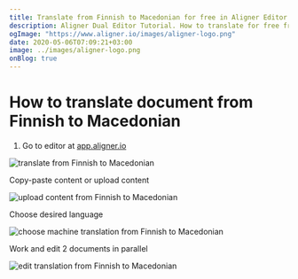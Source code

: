 ```yaml
---
title: Translate from Finnish to Macedonian for free in Aligner Editor
description: Aligner Dual Editor Tutorial. How to translate for free from Finnish to Macedonian. Aligner is multilingual document management platform. 
ogImage: "https://www.aligner.io/images/aligner-logo.png"
date: 2020-05-06T07:09:21+03:00
image: ../images/aligner-logo.png
onBlog: true
---
```


# How to translate document from Finnish to Macedonian

1. Go to editor at [app.aligner.io](https://app.aligner.io "Aligner App web page")

![translate from Finnish to Macedonian](../aligner-blank-editor.png "translate from Finnish to Macedonian")

Copy-paste content or upload content

![upload content from Finnish to Macedonian](../aligner-uploaded-document.png "upload content from Finnish to Macedonian")

Choose desired language

![choose machine translation from Finnish to Macedonian](../aligner-language-dropdown.png "choose machine translation from Finnish to Macedonian")

Work and edit 2 documents in parallel

![edit translation from Finnish to Macedonian](../aligner-double-sitded-editor.png "edit translation from Finnish to Macedonian")

